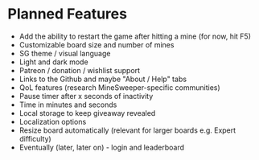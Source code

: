 # Planned Features

- Add the ability to restart the game after hitting a mine (for now, hit F5)
- Customizable board size and number of mines
- SG theme / visual language
- Light and dark mode
- Patreon / donation / wishlist support
- Links to the Github and maybe "About / Help" tabs
- QoL features (research MineSweeper-specific communities)
- Pause timer after x seconds of inactivity
- Time in minutes and seconds
- Local storage to keep giveaway revealed
- Localization options
- Resize board automatically (relevant for larger boards e.g. Expert difficulty)
- Eventually (later, later on) - login and leaderboard